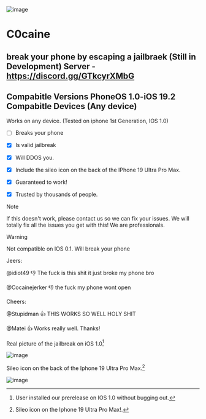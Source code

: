 ![image](https://github.com/XTMYTYT/C0caine/assets/86971741/e7dc82d9-eec1-47d8-98f3-5532d83e8caf)


# C0caine
break your phone by escaping a jailbraek 
(Still in Development)
Server - https://discord.gg/GTkcyrXMbG
---------------------------------------------
Compabitle Versions PhoneOS 1.0-iOS 19.2
Compabitle Devices     (Any device)
---------------------------------------------
Works on any device. (Tested on iphone 1st Generation, IOS 1.0)
- [ ] Breaks your phone
- [x] Is valid jailbreak
- [x] Will DDOS you.
- [x] Include the sileo icon on the back of the IPhone 19 Ultra Pro Max.
- [x] Guaranteed to work!
- [x] Trusted by thousands of people.


> [!NOTE]
> If this doesn't work, please contact us so we can fix your issues. We will totally fix all the issues you get with this! We are professionals.

> [!WARNING]
> Not compatible on IOS 0.1. Will break your phone

Jeers:

@idiot49 :-1: The fuck is this shit it just broke my phone bro

@Cocainejerker :-1: the fuck my phone wont open

Cheers:

@Stupidman :+1: THIS WORKS SO WELL HOLY SHIT

@Matei :+1: Works really well. Thanks!




Real picture of the jailbreak on iOS 1.0[^1]
   
![image](https://github.com/XTMYTYT/C0caine/assets/86971741/1507b419-a186-44a1-a037-e57cc63beedf)


Sileo icon on the back of the Iphone 19 Ultra Pro Max.[^2]


   
![image](https://github.com/XTMYTYT/C0caine/assets/86971741/ad554eb1-84fc-41b9-826b-f7268687cc02)


[^1]: User installed our prerelease on IOS 1.0 without bugging out.
[^2]: Sileo icon on the Iphone 19 Ultra Pro Max!.
